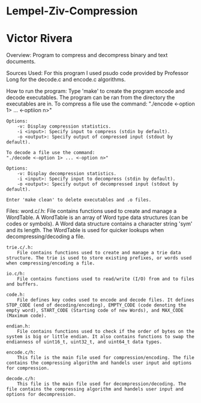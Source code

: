 # Lempel-Ziv-Compression
# Victor Rivera

Overview:
    Program to compress and decompress binary and text documents.

Sources Used:
    For this program I used psudo code provided by Professor Long for the decode.c and encode.c algorithms.

How to run the program:
    Type 'make' to create the program encode and decode executables. The program can be ran from the directory the executables are in. To compress a file use the command:
    "./encode <-option 1> ... <-optiion n>" 

    Options:
        -v: Display compression statistics.
        -i <input>: Specify input to compress (stdin by default).
        -o <output>: Specify output of compressed input (stdout by default).

    To decode a file use the command:
    "./decode <-option 1> ... <-option n>"

    Options:
        -v: Display decompression statistics.
        -i <input>: Specify input to decompress (stdin by default).
        -o <output>: Specify output of decompressed input (stdout by default).

    Enter 'make clean' to delete executables and .o files.

Files:
    word.c/.h:
        File contains functions used to create and manage a WordTable. A WordTable is an array of Word type data structures (can be codes or symbols). A Word data structure contains a character string 'sym' and its length. The WordTable is used for quicker lookups when decompressing/decoding a file.  

    trie.c/.h:
        File contains functions used to create and manage a trie data structure. The trie is used to store existing prefixes, or words used when compressing/encoding a file.

    io.c/h:
        File contains functions used to read/write (I/O) from and to files and buffers.

    code.h:
        File defines key codes used to encode and decode files. It defines STOP_CODE (end of decoding/encoding), EMPTY_CODE (code denoting the empty word), START_CODE (Starting code of new Words), and MAX_CODE (Maximum code).
    
    endian.h:
        File contains functions used to check if the order of bytes on the system is big or little endian. It also contains functions to swap the endianness of uint16_t, uint32_t, and uint64_t data types.

    encode.c/h:
        This file is the main file used for compression/encoding. The file contains the compressing algorithm and handels user input and options for compression.

    decode.c/h:
        This file is the main file used for decompression/decoding. The file contains the compressing algorithm and handels user input and options for decompression.